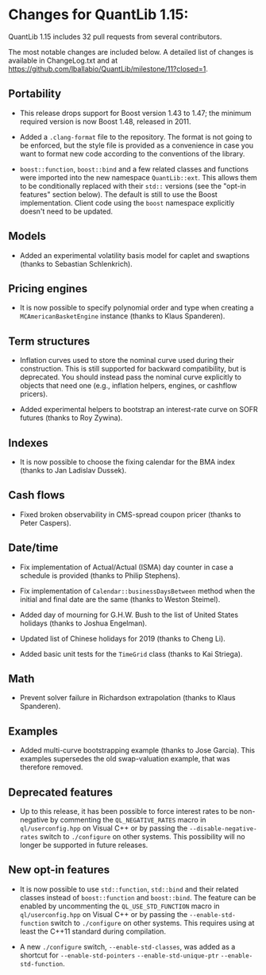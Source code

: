 
Changes for QuantLib 1.15:
==========================

QuantLib 1.15 includes 32 pull requests from several contributors.

The most notable changes are included below.
A detailed list of changes is available in ChangeLog.txt and at
<https://github.com/lballabio/QuantLib/milestone/11?closed=1>.

Portability
-----------

- This release drops support for Boost version 1.43 to 1.47; the
  minimum required version is now Boost 1.48, released in 2011.

- Added a `.clang-format` file to the repository.  The format is not
  going to be enforced, but the style file is provided as a
  convenience in case you want to format new code according to the
  conventions of the library.

- `boost::function`, `boost::bind` and a few related classes and
  functions were imported into the new namespace `QuantLib::ext`.
  This allows them to be conditionally replaced with their `std::`
  versions (see the "opt-in features" section below).  The default is
  still to use the Boost implementation.  Client code using the
  `boost` namespace explicitly doesn't need to be updated.

Models
------

- Added an experimental volatility basis model for caplet and swaptions
  (thanks to Sebastian Schlenkrich).

Pricing engines
---------------

- It is now possible to specify polynomial order and type when
  creating a `MCAmericanBasketEngine` instance (thanks to Klaus
  Spanderen).

Term structures
---------------

- Inflation curves used to store the nominal curve used during their
  construction.  This is still supported for backward compatibility,
  but is deprecated.  You should instead pass the nominal curve
  explicitly to objects that need one (e.g., inflation helpers,
  engines, or cashflow pricers).

- Added experimental helpers to bootstrap an interest-rate curve on
  SOFR futures (thanks to Roy Zywina).

Indexes
-------

- It is now possible to choose the fixing calendar for the BMA index
  (thanks to Jan Ladislav Dussek).

Cash flows
----------

- Fixed broken observability in CMS-spread coupon pricer (thanks to
  Peter Caspers).

Date/time
---------

- Fix implementation of Actual/Actual (ISMA) day counter in case a
  schedule is provided (thanks to Philip Stephens).

- Fix implementation of `Calendar::businessDaysBetween` method when
  the initial and final date are the same (thanks to Weston Steimel).

- Added day of mourning for G.H.W. Bush to the list of United States
  holidays (thanks to Joshua Engelman).

- Updated list of Chinese holidays for 2019 (thanks to Cheng Li).

- Added basic unit tests for the `TimeGrid` class (thanks to Kai
  Striega).

Math
----

- Prevent solver failure in Richardson extrapolation (thanks to Klaus
  Spanderen).

Examples
--------

- Added multi-curve bootstrapping example (thanks to Jose
  Garcia). This examples supersedes the old swap-valuation example,
  that was therefore removed.

Deprecated features
-------------------

- Up to this release, it has been possible to force interest rates to
  be non-negative by commenting the `QL_NEGATIVE_RATES` macro in
  `ql/userconfig.hpp` on Visual C++ or by passing the
  `--disable-negative-rates` switch to `./configure` on other systems.
  This possibility will no longer be supported in future releases.

New opt-in features
-------------------

- It is now possible to use `std::function`, `std::bind` and their
  related classes instead of `boost::function` and `boost::bind`.  The
  feature can be enabled by uncommenting the `QL_USE_STD_FUNCTION`
  macro in `ql/userconfig.hpp` on Visual C++ or by passing the
  `--enable-std-function` switch to `./configure` on other systems.
  This requires using at least the C++11 standard during compilation.

- A new `./configure` switch, `--enable-std-classes`, was added as a
  shortcut for `--enable-std-pointers` `--enable-std-unique-ptr`
  `--enable-std-function`.
